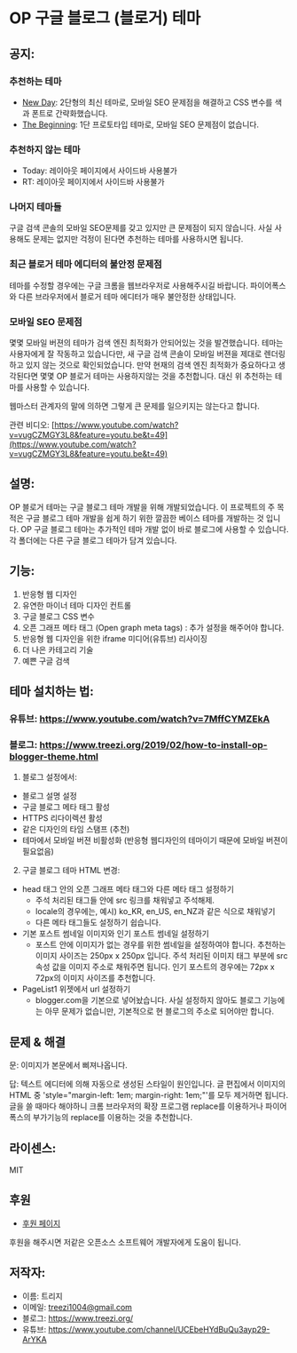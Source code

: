 # OP 구글 블로그 (블로거) 테마

## 공지:
### 추천하는 테마
* [New Day](https://github.com/treezi1004/op-blogger-themes/tree/master/other_languages/ko/2_Columns/New_Day): 2단형의 최신 테마로, 모바일 SEO 문제점을 해결하고 CSS 변수를 색과 폰트로 간략화했습니다.
* [The Beginning](https://github.com/treezi1004/op-blogger-themes/tree/master/other_languages/ko/1_Column/The_beginning): 1단 프로토타입 테마로, 모바일 SEO 문제점이 없습니다.

### 추천하지 않는 테마
* Today: 레이아웃 페이지에서 사이드바 사용불가
* RT: 레이아웃 페이지에서 사이드바 사용불가

### 나머지 테마들
구글 검색 콘솔의 모바일 SEO문제를 갖고 있지만 큰 문제점이 되지 않습니다. 사실 사용해도 문제는 없지만 걱정이 된다면 추천하는 테마를 사용하시면 됩니다.

### 최근 블로거 테마 에디터의 불안정 문제점
테마를 수정할 경우에는 구글 크롬을 웹브라우저로 사용해주시길 바랍니다. 파이어폭스와 다른 브라우저에서 블로거 테마 에디터가 매우 불안정한 상태입니다.

### 모바일 SEO 문제점
몇몇 모바일 버젼의 테마가 검색 엔진 최적화가 안되어있는 것을 발견했습니다. 테마는 사용자에게 잘 작동하고 있습니다만, 새 구글 검색 콘솔이 모바일 버젼을 제대로 렌더링하고 있지 않는 것으로 확인되었습니다. 만약 현재의 검색 엔진 최적화가 중요하다고 생각된다면 몇몇 OP 블로거 테마는 사용하지않는 것을 추천합니다. 대신 위 추천하는 테마를 사용할 수 있습니다.

웹마스터 관계자의 말에 의하면 그렇게 큰 문제를 일으키지는 않는다고 합니다.

관련 비디오: [https://www.youtube.com/watch?v=vugCZMGY3L8&feature=youtu.be&t=49](https://www.youtube.com/watch?v=vugCZMGY3L8&feature=youtu.be&t=49)

## 설명:
OP 블로거 테마는 구글 블로그 테마 개발을 위해 개발되었습니다.
이 프로젝트의 주 목적은 구글 블로그 테마 개발을 쉽게 하기 위한 깔끔한 베이스 테마를 개발하는 것 입니다.
OP 구글 블로그 테마는 추가적인 테마 개발 없이 바로 블로그에 사용할 수 있습니다.
각 폴더에는 다른 구글 블로그 테마가 담겨 있습니다.

## 기능:
1. 반응형 웹 디자인
2. 유연한 마이너 테마 디자인 컨트롤
3. 구글 블로그 CSS 변수
4. 오픈 그래프 메타 태그 (Open graph meta tags) : 추가 설정을 해주어야 합니다.
5. 반응형 웹 디자인을 위한 iframe 미디어(유튜브) 리사이징
6. 더 나은 카테고리 기술
7. 예쁜 구글 검색

## 테마 설치하는 법:
### 유튜브: https://www.youtube.com/watch?v=7MffCYMZEkA
### 블로그: https://www.treezi.org/2019/02/how-to-install-op-blogger-theme.html

1. 블로그 설정에서:
  * 블로그 설명 설정
  * 구글 블로그 메타 태그 활성
  * HTTPS 리다이렉션 활성
  * 같은 디자인의 타임 스탬프 (추천)
  * 테마에서 모바일 버젼 비활성화 (반응형 웹디자인의 테마이기 때문에 모바일 버젼이 필요없음)

2. 구글 블로그 테마 HTML 변경:

  * head 태그 안의 오픈 그래프 메타 태그와 다른 메타 태그 설정하기
    * 주석 처리된 태그들 안에 src 링크를 채워넣고 주석해제.
    * locale의 경우에는, 예시) ko_KR, en_US, en_NZ과 같은 식으로 채워넣기
    * 다른 메타 태그들도 설정하기 쉽습니다.
  * 기본 포스트 썸네일 이미지와 인기 포스트 썸네일 설정하기
    * 포스트 안에 이미지가 없는 경우를 위한 썸네일을 설정하여야 합니다. 추천하는 이미지 사이즈는 250px x 250px 입니다. 주석 처리된 이미지 태그 부분에 src 속성 값을 이미지 주소로 채워주면 됩니다. 인기 포스트의 경우에는  72px x 72px의 이미지 사이즈를 추천합니다.
  * PageList1 위젯에서 url 설정하기
    * blogger.com을 기본으로 넣어놨습니다. 사실 설정하지 않아도 블로그 기능에는 아무 문제가 없습니만, 기본적으로 현 블로그의 주소로 되어야만 합니다.

## 문제 & 해결

문: 이미지가 본문에서 삐져나옵니다.

답: 텍스트 에디터에 의해 자동으로 생성된 스타일이 원인입니다. 글 편집에서 이미지의 HTML 중 'style="margin-left: 1em; margin-right: 1em;"'를 모두 제거하면 됩니다. 글을 쓸 때마다 해야하니 크롬 브라우저의 확장 프로그램 replace를 이용하거나 파이어폭스의 부가기능의 replace를 이용하는 것을 추천합니다.


## 라이센스:
MIT

## 후원
* [후원 페이지](https://www.paypal.com/cgi-bin/webscr?cmd=_donations&business=R5EKF6TRDDXE8&currency_code=USD&source=url)

후원을 해주시면 저같은 오픈소스 소프트웨어 개발자에게 도움이 됩니다.

## 저작자:
* 이름: 트리지
* 이메일: treezi1004@gmail.com
* 블로그: https://www.treezi.org/
* 유튜브: https://www.youtube.com/channel/UCEbeHYdBuQu3ayp29-ArYKA
